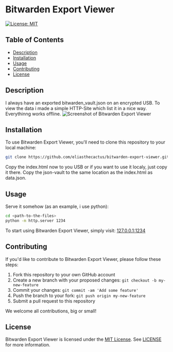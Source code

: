 # Bitwarden Export Viewer

[![License: MIT](https://img.shields.io/badge/License-MIT-yellow.svg)](https://opensource.org/licenses/MIT)

## Table of Contents

- [Description](#description)
- [Installation](#installation)
- [Usage](#usage)
- [Contributing](#contributing)
- [License](#license)

## Description

I always have an exported bitwarden_vault.json on an encrypted USB. To view the data i made a simple HTTP-Site which list it in a nice way.
Everythinng works offline.
![Screenshot of Bitwarden Export Viewer](https://i.imgur.com/example.png)


## Installation

To use Bitwarden Export Viewer, you'll need to clone this repository to your local machine:
```bash
git clone https://github.com/eliasthecactus/bitwarden-export-viewer.git
```

Copy the index.html now to you USB or if you want to use it localy, just copy it there.
Copy the json-vault to the same location as the index.html as data.json.



## Usage

Serve it somehow (as an example, i use python):
```bash
cd <path-to-the-files>
python -m http.server 1234
```

To start using Bitwarden Export Viewer, simply visit:
[127.0.0.1:1234](http://127.0.0.1:1234)


## Contributing

If you'd like to contribute to Bitwarden Export Viewer, please follow these steps:

1. Fork this repository to your own GitHub account
2. Create a new branch with your proposed changes: `git checkout -b my-new-feature`
3. Commit your changes: `git commit -am 'Add some feature'`
4. Push the branch to your fork: `git push origin my-new-feature`
5. Submit a pull request to this repository

We welcome all contributions, big or small!

## License

Bitwarden Export Viewer is licensed under the [MIT License](https://opensource.org/licenses/MIT). See [LICENSE](LICENSE) for more information.


